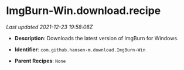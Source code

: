 # ImgBurn-Win.download.recipe

_Last updated 2021-12-23 19:58:08Z_

- **Description**: Downloads the latest version of ImgBurn for Windows.

- **Identifier**: `com.github.hansen-m.download.ImgBurn-Win`

- **Parent Recipes**: `None`